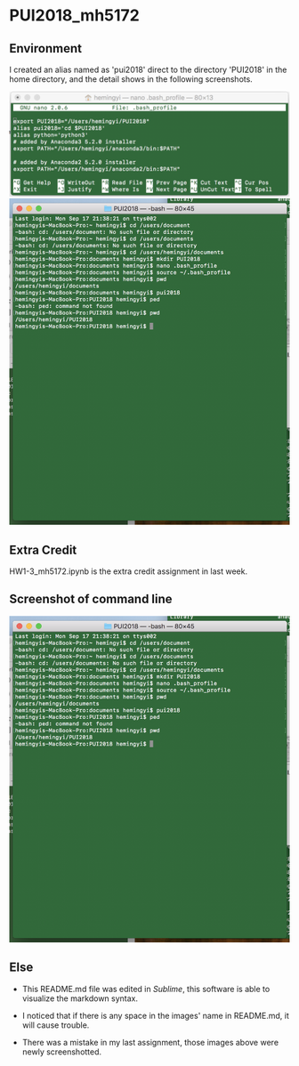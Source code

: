 # PUI2018_mh5172

## Environment
I created an alias named as 'pui2018' direct to the directory 'PUI2018' in the home directory, and the detail shows in the following screenshots.

![Alt text](HW1_mh5172/bash_profile.png)
![Alt text](HW1_mh5172/terminal.png)

## Extra Credit
HW1-3_mh5172.ipynb is the extra credit assignment in last week.

## Screenshot of command line
![Alt text](HW1_mh5172/terminal.png)

## Else

- This README.md file was edited in _Sublime_, this software is able to visualize the markdown syntax.

- I noticed that if there is any space in the images' name in README.md, it will cause trouble.

- There was a mistake in my last assignment, those images above were newly screenshotted.



